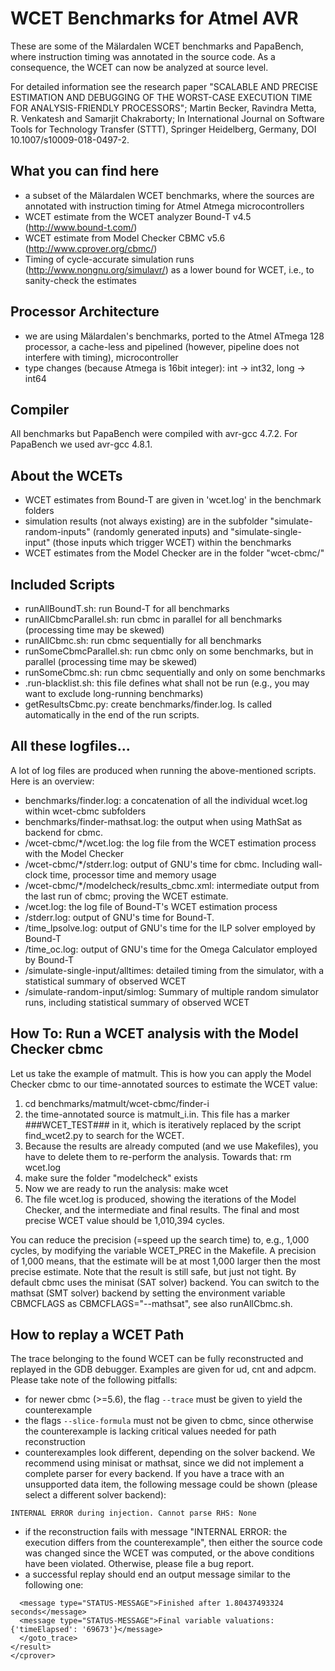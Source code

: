 # WCET Benchmarks for Atmel AVR 

These are some of the Mälardalen WCET benchmarks and PapaBench, where instruction
timing was annotated in the source code. As a consequence, the WCET 
can now be analyzed at source level.

For detailed information see the research paper "SCALABLE AND PRECISE ESTIMATION AND DEBUGGING OF THE WORST-CASE EXECUTION TIME FOR ANALYSIS-FRIENDLY PROCESSORS"; Martin Becker, Ravindra Metta, R. Venkatesh and Samarjit Chakraborty; In International Journal on Software Tools for Technology Transfer (STTT), Springer Heidelberg, Germany, DOI 10.1007/s10009-018-0497-2.

## What you can find here
 - a subset of the Mälardalen WCET benchmarks, where the sources are annotated with instruction timing for Atmel Atmega microcontrollers
 - WCET estimate from the WCET analyzer Bound-T v4.5 (http://www.bound-t.com/)
 - WCET estimate from Model Checker CBMC v5.6 (http://www.cprover.org/cbmc/)
 - Timing of cycle-accurate simulation runs (http://www.nongnu.org/simulavr/) as a lower bound for WCET, i.e., to sanity-check the estimates

## Processor Architecture
 - we are using Mälardalen's benchmarks, ported to the Atmel ATmega 128 processor, a cache-less and pipelined (however, pipeline does not interfere with timing), microcontroller
 - type changes (because Atmega is 16bit integer): int -> int32, long -> int64

## Compiler
All benchmarks but PapaBench were compiled with avr-gcc 4.7.2. For PapaBench we used avr-gcc 4.8.1.

## About the WCETs
 - WCET estimates from Bound-T are given in 'wcet.log' in the benchmark folders
 - simulation results (not always existing) are in the subfolder "simulate-random-inputs" (randomly generated inputs) and "simulate-single-input" (those inputs which trigger WCET) within the benchmarks 
 - WCET estimates from the Model Checker are in the folder "wcet-cbmc/"

## Included Scripts
 - runAllBoundT.sh: run Bound-T for all benchmarks
 - runAllCbmcParallel.sh: run cbmc in parallel for all benchmarks (processing time may be skewed)
 - runAllCbmc.sh: run cbmc sequentially for all benchmarks
 - runSomeCbmcParallel.sh: run cbmc only on some benchmarks, but in parallel (processing time may be skewed)
 - runSomeCbmc.sh: run cbmc sequentially and only on some benchmarks
 - .run-blacklist.sh: this file defines what shall not be run (e.g., you may want to exclude long-running benchmarks)
 - getResultsCbmc.py: create benchmarks/finder.log. Is called automatically in the end of the run scripts.

## All these logfiles...
A lot of log files are produced when running the above-mentioned scripts. Here is an overview:
 - benchmarks/finder.log: a concatenation of all the individual wcet.log within wcet-cbmc subfolders
 - benchmarks/finder-mathsat.log: the output when using MathSat as backend for cbmc.
 - <benchmark>/wcet-cbmc/*/wcet.log: the log file from the WCET estimation process with the Model Checker
 - <benchmark>/wcet-cbmc/*/stderr.log: output of GNU's time for cbmc. Including wall-clock time, processor time and memory usage
 - <benchmark>/wcet-cbmc/*/modelcheck/results_cbmc.xml: intermediate output from the last run of cbmc; proving the WCET estimate.
 - <benchmark>/wcet.log: the log file of Bound-T's WCET estimation process
 - <benchmark>/stderr.log: output of GNU's time for Bound-T. 
 - <benchmark>/time_lpsolve.log: output of GNU's time for the ILP solver employed by Bound-T
 - <benchmark>/time_oc.log: output of GNU's time for the Omega Calculator employed by Bound-T
 - <benchmark>/simulate-single-input/alltimes: detailed timing from the simulator, with a statistical summary of observed WCET
 - <benchmark>/simulate-random-input/simlog: Summary of multiple random simulator runs, including statistical summary of observed WCET

## How To: Run a WCET analysis with the Model Checker cbmc
Let us take the example of matmult. This is how you can apply the Model Checker cbmc to our time-annotated sources to estimate the WCET value:
 1. cd benchmarks/matmult/wcet-cbmc/finder-i
 2. the time-annotated source is matmult_i.in. This file has a marker ###WCET_TEST### in it, which is iteratively replaced by the script find_wcet2.py to search for the WCET.
 3. Because the results are already computed (and we use Makefiles), you have to delete them to re-perform the analysis. Towards that: rm wcet.log
 4. make sure the folder "modelcheck" exists
 5. Now we are ready to run the analysis: make wcet
 6. The file wcet.log is produced, showing the iterations of the Model Checker, and the intermediate and final results. The final and most precise WCET value should be 1,010,394 cycles.

You can reduce the precision (=speed up the search time) to, e.g., 1,000 cycles, by modifying the variable WCET_PREC in the Makefile. A precision of 1,000 means, that the estimate will be at most 1,000 larger then the most precise estimate. Note that the result is still safe, but just not tight.
By default cbmc uses the minisat (SAT solver) backend. You can switch to the mathsat (SMT solver) backend by setting the environment variable CBMCFLAGS as CBMCFLAGS="--mathsat", see also runAllCbmc.sh.

## How to replay a WCET Path
The trace belonging to the found WCET can be fully reconstructed and replayed in the GDB debugger. Examples are given for ud, cnt and adpcm. 
Please take note of the following pitfalls:
 * for newer cbmc (>=5.6), the flag `--trace` must be given to yield the counterexample
 * the flags `--slice-formula` must not be given to cbmc, since otherwise the counterexample is lacking critical values needed for path reconstruction
 * counterexamples look different, depending on the solver backend. We recommend using minisat or mathsat, since we did not implement a complete parser for every backend. If you have a trace with an unsupported data item, the following message could be shown (please select a different solver backend):
```
INTERNAL ERROR during injection. Cannot parse RHS: None
```
 * if the reconstruction fails with message "INTERNAL ERROR: the execution differs from the counterexample", then either the source code was changed since the WCET was computed, or the above conditions have been violated. Otherwise, please file a bug report.
 * a successful replay should end an output message similar to the following one:
```
  <message type="STATUS-MESSAGE">Finished after 1.80437493324 seconds</message>
  <message type="STATUS-MESSAGE">Final variable valuations: {'timeElapsed': '69673'}</message>
  </goto_trace>
</result>
</cprover>
```

